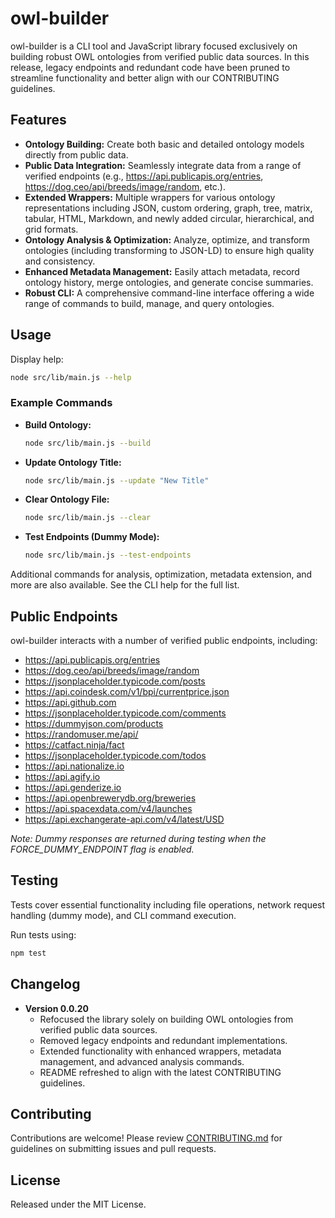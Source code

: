 # owl-builder

owl-builder is a CLI tool and JavaScript library focused exclusively on building robust OWL ontologies from verified public data sources. In this release, legacy endpoints and redundant code have been pruned to streamline functionality and better align with our CONTRIBUTING guidelines.

## Features

- **Ontology Building:** Create both basic and detailed ontology models directly from public data.
- **Public Data Integration:** Seamlessly integrate data from a range of verified endpoints (e.g., https://api.publicapis.org/entries, https://dog.ceo/api/breeds/image/random, etc.).
- **Extended Wrappers:** Multiple wrappers for various ontology representations including JSON, custom ordering, graph, tree, matrix, tabular, HTML, Markdown, and newly added circular, hierarchical, and grid formats.
- **Ontology Analysis & Optimization:** Analyze, optimize, and transform ontologies (including transforming to JSON-LD) to ensure high quality and consistency.
- **Enhanced Metadata Management:** Easily attach metadata, record ontology history, merge ontologies, and generate concise summaries.
- **Robust CLI:** A comprehensive command-line interface offering a wide range of commands to build, manage, and query ontologies.

## Usage

Display help:

```bash
node src/lib/main.js --help
```

### Example Commands

- **Build Ontology:**
  ```bash
  node src/lib/main.js --build
  ```
- **Update Ontology Title:**
  ```bash
  node src/lib/main.js --update "New Title"
  ```
- **Clear Ontology File:**
  ```bash
  node src/lib/main.js --clear
  ```
- **Test Endpoints (Dummy Mode):**
  ```bash
  node src/lib/main.js --test-endpoints
  ```

Additional commands for analysis, optimization, metadata extension, and more are also available. See the CLI help for the full list.

## Public Endpoints

owl-builder interacts with a number of verified public endpoints, including:

- https://api.publicapis.org/entries
- https://dog.ceo/api/breeds/image/random
- https://jsonplaceholder.typicode.com/posts
- https://api.coindesk.com/v1/bpi/currentprice.json
- https://api.github.com
- https://jsonplaceholder.typicode.com/comments
- https://dummyjson.com/products
- https://randomuser.me/api/
- https://catfact.ninja/fact
- https://jsonplaceholder.typicode.com/todos
- https://api.nationalize.io
- https://api.agify.io
- https://api.genderize.io
- https://api.openbrewerydb.org/breweries
- https://api.spacexdata.com/v4/launches
- https://api.exchangerate-api.com/v4/latest/USD

*Note: Dummy responses are returned during testing when the FORCE_DUMMY_ENDPOINT flag is enabled.*

## Testing

Tests cover essential functionality including file operations, network request handling (dummy mode), and CLI command execution.

Run tests using:

```bash
npm test
```

## Changelog

- **Version 0.0.20**
  - Refocused the library solely on building OWL ontologies from verified public data sources.
  - Removed legacy endpoints and redundant implementations.
  - Extended functionality with enhanced wrappers, metadata management, and advanced analysis commands.
  - README refreshed to align with the latest CONTRIBUTING guidelines.

## Contributing

Contributions are welcome! Please review [CONTRIBUTING.md](CONTRIBUTING.md) for guidelines on submitting issues and pull requests.

## License

Released under the MIT License.
